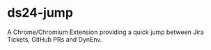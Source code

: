 # ds24-jump
A Chrome/Chromium Extension providing a quick jump between Jira Tickets, GitHub PRs and DynEnv.

